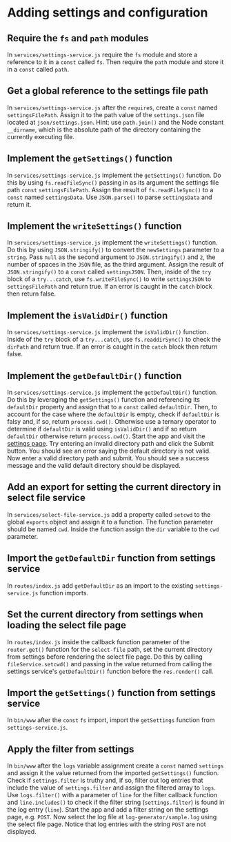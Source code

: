 # Adding settings and configuration

## Require the `fs` and `path` modules
In `services/settings-service.js` require the `fs` module and store a reference to it in a `const` called `fs`. Then require the `path` module and store it in a `const` called `path`.

## Get a global reference to the settings file path
In `services/settings-service.js` after the `require`s, create a `const` named `settingsFilePath`. Assign it to the path value of the `settings.json` file located at `json/settings.json`. Hint: use `path.join()` and the Node constant `__dirname`, which is the absolute path of the directory containing the currently executing file.

## Implement the `getSettings()` function
In `services/settings-service.js` implement the `getSettings()` function. Do this by using `fs.readFileSync()` passing in as its argument the settings file path `const` `settingsFilePath`. Assign the result of `fs.readFileSync()` to a `const` named `settingsData`. Use `JSON.parse()` to parse `settingsData` and return it.

## Implement the `writeSettings()` function
In `services/settings-service.js` implement the `writeSettings()` function. Do this by using `JSON.stringify()` to convert the `newSettings` parameter to a `string`. Pass `null` as the second argument to `JSON.stringify()` and `2`, the number of spaces in the `JSON` file, as the third argument. Assign the result of `JSON.stringify()` to a `const` called `settingsJSON`. Then, inside of the `try` block of a `try...catch`, use `fs.writeFileSync()` to write `settingsJSON` to `settingsFilePath` and return true. If an error is caught in the `catch` block then return false.

## Implement the `isValidDir()` function
In `services/settings-service.js` implement the `isValidDir()` function. Inside of the `try` block of a `try...catch`, use `fs.readdirSync()` to check the `dirPath` and return true. If an error is caught in the `catch` block then return false.

## Implement the `getDefaultDir()` function
In `services/settings-service.js` implement the `getDefaultDir()` function. Do this by leveraging the `getSettings()` function and referencing its `defaultDir` property and assign that to a `const` called `defaultDir`. Then, to account for the case where the `defaultDir` is empty, check if `defaultDir` is falsy and, if so, return `process.cwd()`. Otherwise use a ternary operator to determine if `defaultDir` is valid using `isValidDir()` and if so return `defaultDir` otherwise return `process.cwd()`. Start the app and visit the [settings page](http://localhost:3000/settings). Try entering an invalid directory path and click the Submit button. You should see an error saying the default directory is not valid. Now enter a valid directory path and submit. You should see a success message and the valid default directory should be displayed.

## Add an export for setting the current directory in select file service
In `services/select-file-service.js` add a property called `setcwd` to the global `exports` object and assign it to a function. The function parameter should be named `cwd`. Inside the function assign the `dir` variable to the `cwd` parameter.

## Import the `getDefaultDir` function from settings service
In `routes/index.js` add `getDefaultDir` as an import to the existing `settings-service.js` function imports. 

## Set the current directory from settings when loading the select file page
In `routes/index.js` inside the callback function parameter of the `router.get()` function for the `select-file` path, set the current directory from settings before rendering the select file page. Do this by calling `fileService.setcwd()` and passing in the value returned from calling the settings service's `getDefaultDir()` function before the `res.render()` call.

## Import the `getSettings()` function from settings service
In `bin/www` after the `const` `fs` import, import the `getSettings` function from `settings-service.js`.

## Apply the filter from settings
In `bin/www` after the `logs` variable assignment create a `const` named `settings` and assign it the value returned from the imported `getSettings()` function. Check if `settings.filter` is truthy and, if so, filter out log entries that include the value of `settings.filter` and assign the filtered array to `logs`. Use `logs.filter()` with a parameter of `line` for the filter callback function and `line.includes()` to check if the filter string (`settings.filter`) is found in the log entry (`line`). Start the app and add a filter string on the settings page, e.g. `POST`. Now select the log file at `log-generator/sample.log` using the select file page. Notice that log entries with the string `POST` are not displayed.
